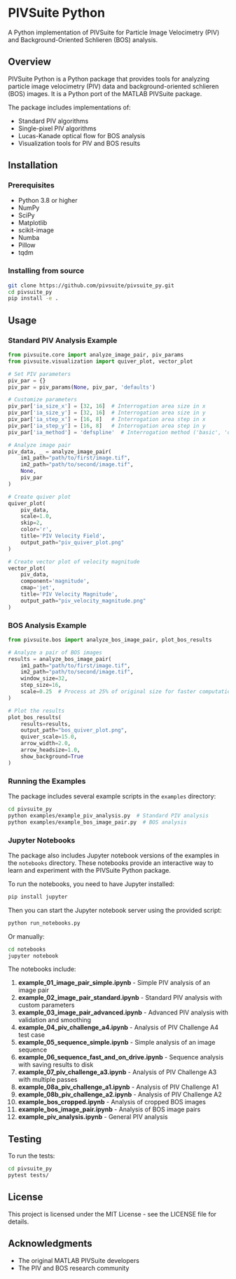 # PIVSuite Python

A Python implementation of PIVSuite for Particle Image Velocimetry (PIV) and Background-Oriented Schlieren (BOS) analysis.

## Overview

PIVSuite Python is a Python package that provides tools for analyzing particle image velocimetry (PIV) data and background-oriented schlieren (BOS) images. It is a Python port of the MATLAB PIVSuite package.

The package includes implementations of:
- Standard PIV algorithms
- Single-pixel PIV algorithms
- Lucas-Kanade optical flow for BOS analysis
- Visualization tools for PIV and BOS results

## Installation

### Prerequisites

- Python 3.8 or higher
- NumPy
- SciPy
- Matplotlib
- scikit-image
- Numba
- Pillow
- tqdm

### Installing from source

```bash
git clone https://github.com/pivsuite/pivsuite_py.git
cd pivsuite_py
pip install -e .
```

## Usage

### Standard PIV Analysis Example

```python
from pivsuite.core import analyze_image_pair, piv_params
from pivsuite.visualization import quiver_plot, vector_plot

# Set PIV parameters
piv_par = {}
piv_par = piv_params(None, piv_par, 'defaults')

# Customize parameters
piv_par['ia_size_x'] = [32, 16]  # Interrogation area size in x
piv_par['ia_size_y'] = [32, 16]  # Interrogation area size in y
piv_par['ia_step_x'] = [16, 8]   # Interrogation area step in x
piv_par['ia_step_y'] = [16, 8]   # Interrogation area step in y
piv_par['ia_method'] = 'defspline'  # Interrogation method ('basic', 'offset', 'defspline')

# Analyze image pair
piv_data, _ = analyze_image_pair(
    im1_path="path/to/first/image.tif",
    im2_path="path/to/second/image.tif",
    None,
    piv_par
)

# Create quiver plot
quiver_plot(
    piv_data,
    scale=1.0,
    skip=2,
    color='r',
    title='PIV Velocity Field',
    output_path="piv_quiver_plot.png"
)

# Create vector plot of velocity magnitude
vector_plot(
    piv_data,
    component='magnitude',
    cmap='jet',
    title='PIV Velocity Magnitude',
    output_path="piv_velocity_magnitude.png"
)
```

### BOS Analysis Example

```python
from pivsuite.bos import analyze_bos_image_pair, plot_bos_results

# Analyze a pair of BOS images
results = analyze_bos_image_pair(
    im1_path="path/to/first/image.tif",
    im2_path="path/to/second/image.tif",
    window_size=32,
    step_size=16,
    scale=0.25  # Process at 25% of original size for faster computation
)

# Plot the results
plot_bos_results(
    results=results,
    output_path="bos_quiver_plot.png",
    quiver_scale=15.0,
    arrow_width=2.0,
    arrow_headsize=1.0,
    show_background=True
)
```

### Running the Examples

The package includes several example scripts in the `examples` directory:

```bash
cd pivsuite_py
python examples/example_piv_analysis.py  # Standard PIV analysis
python examples/example_bos_image_pair.py  # BOS analysis
```

### Jupyter Notebooks

The package also includes Jupyter notebook versions of the examples in the `notebooks` directory. These notebooks provide an interactive way to learn and experiment with the PIVSuite Python package.

To run the notebooks, you need to have Jupyter installed:

```bash
pip install jupyter
```

Then you can start the Jupyter notebook server using the provided script:

```bash
python run_notebooks.py
```

Or manually:

```bash
cd notebooks
jupyter notebook
```

The notebooks include:

1. **example_01_image_pair_simple.ipynb** - Simple PIV analysis of an image pair
2. **example_02_image_pair_standard.ipynb** - Standard PIV analysis with custom parameters
3. **example_03_image_pair_advanced.ipynb** - Advanced PIV analysis with validation and smoothing
4. **example_04_piv_challenge_a4.ipynb** - Analysis of PIV Challenge A4 test case
5. **example_05_sequence_simple.ipynb** - Simple analysis of an image sequence
6. **example_06_sequence_fast_and_on_drive.ipynb** - Sequence analysis with saving results to disk
7. **example_07_piv_challenge_a3.ipynb** - Analysis of PIV Challenge A3 with multiple passes
8. **example_08a_piv_challenge_a1.ipynb** - Analysis of PIV Challenge A1
9. **example_08b_piv_challenge_a2.ipynb** - Analysis of PIV Challenge A2
10. **example_bos_cropped.ipynb** - Analysis of cropped BOS images
11. **example_bos_image_pair.ipynb** - Analysis of BOS image pairs
12. **example_piv_analysis.ipynb** - General PIV analysis

## Testing

To run the tests:

```bash
cd pivsuite_py
pytest tests/
```

## License

This project is licensed under the MIT License - see the LICENSE file for details.

## Acknowledgments

- The original MATLAB PIVSuite developers
- The PIV and BOS research community
